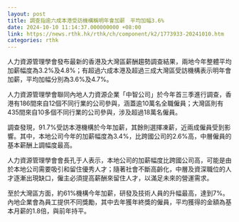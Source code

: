 ```yaml
---
layout: post
title: 調查指逾六成本港受訪機構稱明年會加薪　平均加幅3.6%
date: 2024-10-10 11:14:37.000000000 +08:00
link: https://news.rthk.hk/rthk/ch/component/k2/1773933-20241010.htm
categories: rthk
---
```


人力資源管理學會發布最新的香港及大灣區薪酬趨勢調查結果，兩地今年整體平均加薪幅度為3.2%及4.8%；有超過六成本港及超過三成大灣區受訪機構表示明年會加薪，平均加幅分別為3.6%及4.7%。

人力資源管理學會聯同內地人力資源企業「中智公司」於今年首三季進行調查，香港有186間來自12個不同行業的公司參與，涵蓋逾10萬名全職僱員；大灣區則有435間來自10多個不同行業的公司參與，涉及超過18萬名僱員。

調查發現，91.7%受訪本港機構於今年加薪，其餘則選擇凍薪，近兩成僱員受到影響。其中，本地公司今年的加薪幅度為3.4%，比跨國公司的2.6%高，中層僱員的基本薪酬上調幅度最高。

人力資源管理學會會長孔于人表示，本地公司的加薪幅度比跨國公司高，可能是由於本地公司需要吸引和留住優秀人才；隨著社會不斷高齡化，中層及資深職位的人才逐漸出現缺口，僱主必須提高薪酬來留住人才，以滿足未來的營運需求。

至於大灣區方面，約61%機構今年加薪，研發及技術人員的升幅最高，達到7%。內地企業會為員工提供不同獎勵，其中去年獲年終獎的僱員，平均獲得的金額為基本月薪的1.8倍，與前年持平。
